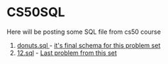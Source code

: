# CS50SQL
 Here will be posting some SQL file from cs50 course

1. [donuts.sql ](https://github.com/kinsin5/SQL_CS50/blob/df4329e24b3ee60cd0628f8a587c0aed5ad56b6e/donuts.sql)- [it's final schema for this problem set](https://cs50.harvard.edu/sql/2024/psets/2/donuts/)
2. [12.sql](https://github.com/kinsin5/SQL_CS50/blob/7972c668fd72d988eefd7dc78faf39186f697251/12.sql) - [Last problem from this set](https://cs50.harvard.edu/sql/2024/psets/1/moneyball/)
